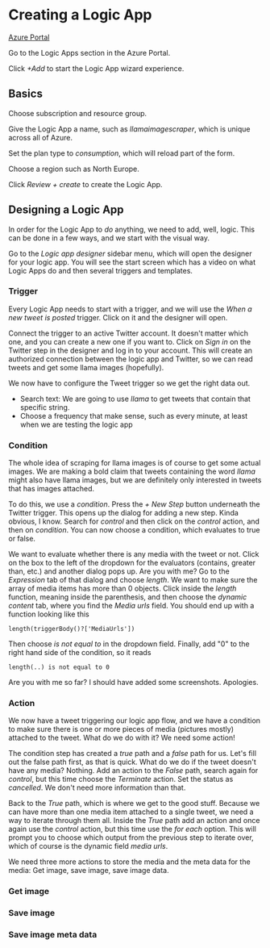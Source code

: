 # Creating a Logic App

<u>Azure Portal</u>

Go to the Logic Apps section in the Azure Portal. 

Click *+Add* to start the Logic App wizard experience. 

## Basics

Choose subscription and resource group.

Give the Logic App a name, such as *llamaimagescraper*, which is unique across all of Azure. 

Set the plan type to *consumption*, which will reload part of the form. 

Choose a region such as North Europe. 

Click *Review + create* to create the Logic App. 

## Designing a Logic App

In order for the Logic App to *do* anything, we need to add, well, logic. This can be done in a few ways, and we start with the visual way. 

Go to the *Logic app designer* sidebar menu, which will open the designer for your logic app. You will see the start screen which has a video on what Logic Apps do and then several triggers and templates. 

### Trigger

Every Logic App needs to start with a trigger, and we will use the *When a new tweet is posted* trigger. Click on it and the designer will open.

Connect the trigger to an active Twitter account. It doesn't matter which one, and you can create a new one if you want to. Click on *Sign in* on the Twitter step in the designer and log in to your account. This will create an authorized connection between the logic app and Twitter, so we can read tweets and get some llama images (hopefully). 

We now have to configure the Tweet trigger so we get the right data out.

- Search text: We are going to use *llama* to get tweets that contain that specific string.
- Choose a frequency that make sense, such as every minute, at least when we are testing the logic app

### Condition

The whole idea of scraping for llama images is of course to get some actual images. We are making a bold claim that tweets containing the word *llama* might also have llama images, but we are definitely only interested in tweets that has images attached. 

To do this, we use a *condition*. Press the *+ New Step* button underneath the Twitter trigger. This opens up the dialog for adding a new step. Kinda obvious, I know. Search for *control* and then click on the *control* action, and then on *condition*. You can now choose a condition, which evaluates to true or false. 

We want to evaluate whether there is any media with the tweet or not. Click on the box to the left of the dropdown for the evaluators (contains, greater than, etc.) and another dialog pops up. Are you with me? Go to the *Expression* tab of that dialog and choose *length*. We want to make sure the array of media items has more than 0 objects. Click inside the *length* function, meaning inside the parenthesis, and then choose the *dynamic content*  tab, where you find the *Media urls* field. You should end up with a function looking like this

`length(triggerBody()?['MediaUrls'])`

Then choose *is not equal to* in the dropdown field. Finally, add "0" to the right hand side of the condition, so it reads 

`length(..) is not equal to 0`

Are you with me so far? I should have added some screenshots. Apologies. 

### Action

We now have a tweet triggering our logic app flow, and we have a condition to make sure there is one or more pieces of media (pictures mostly) attached to the tweet. What do we do with it? We need some action! 

The condition step has created a *true* path and a *false* path for us. Let's fill out the false path first, as that is quick. What do we do if the tweet doesn't have any media? Nothing. Add an action to the *False* path, search again for *control*, but this time choose the *Terminate* action. Set the status as *cancelled*. We don't need more information than that.

Back to the *True* path, which is where we get to the good stuff. Because we can have more than one media item attached to a single tweet, we need a way to iterate through them all. Inside the *True* path add an action and once again use the *control* action, but this time use the *for each* option. This will prompt you to choose which output from the previous step to iterate over, which of course is the dynamic field *media urls*. 

We need three more actions to store the media and the meta data for the media: Get image, save image, save image data. 

### Get image



### Save image



### Save image meta data